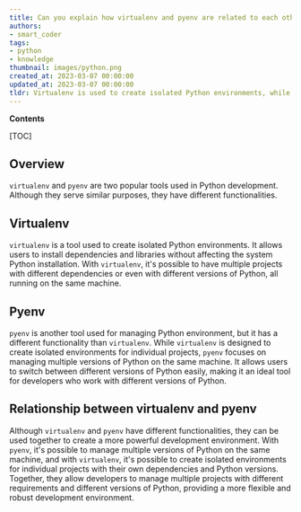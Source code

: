 ```yaml
---
title: Can you explain how virtualenv and pyenv are related to each other?
authors:
- smart_coder
tags:
- python
- knowledge
thumbnail: images/python.png
created_at: 2023-03-07 00:00:00
updated_at: 2023-03-07 00:00:00
tldr: Virtualenv is used to create isolated Python environments, while Pyenv is used to manage multiple versions of Python.
---
```


**Contents**

[TOC]

## Overview

`virtualenv` and `pyenv` are two popular tools used in Python development. Although they serve similar purposes, they have different functionalities.

## Virtualenv

`virtualenv` is a tool used to create isolated Python environments. It allows users to install dependencies and libraries without affecting the system Python installation. With `virtualenv`, it's possible to have multiple projects with different dependencies or even with different versions of Python, all running on the same machine.

## Pyenv

`pyenv` is another tool used for managing Python environment, but it has a different functionality than `virtualenv`. While `virtualenv` is designed to create isolated environments for individual projects, `pyenv` focuses on managing multiple versions of Python on the same machine. It allows users to switch between different versions of Python easily, making it an ideal tool for developers who work with different versions of Python.

## Relationship between virtualenv and pyenv

Although `virtualenv` and `pyenv` have different functionalities, they can be used together to create a more powerful development environment. With `pyenv`, it's possible to manage multiple versions of Python on the same machine, and with `virtualenv`, it's possible to create isolated environments for individual projects with their own dependencies and Python versions. Together, they allow developers to manage multiple projects with different requirements and different versions of Python, providing a more flexible and robust development environment.
